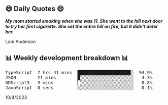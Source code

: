 ## 😄 Daily Quotes 😄

_**My mom started smoking when she was 11. She went to the hill next door to try her first cigarette. She set the entire hill on fire, but it didn't deter her.**_

Loni Anderson



## 📊 Weekly development breakdown 📊

<pre>TypeScript  7 hrs 41 mins  ███████████████████▉░  94.9%
JSON        21 mins        ▉░░░░░░░░░░░░░░░░░░░░   4.3%
GDScript3   3 mins         ▏░░░░░░░░░░░░░░░░░░░░   0.8%
JavaScript  0 secs         ░░░░░░░░░░░░░░░░░░░░░   0.1%</pre>

10/4/2023